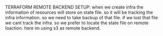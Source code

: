 TERRAFORM REMOTE BACKEND SETUP:
when we create infra the information of resources will store on state file.
so it will be tracking the infra information.
so we need to take backup of that file.
if we lost that file we cant track the infra.
so we prefer to locate the state file on remote loaction.
here im using s3 as remote backend.